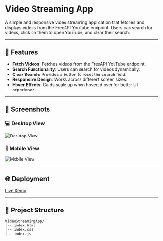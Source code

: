 # Video Streaming App

A simple and responsive video streaming application that fetches and displays videos from the FreeAPI YouTube endpoint. Users can search for videos, click on them to open YouTube, and clear their search.

---

## 🚀 Features

- **Fetch Videos**: Fetches videos from the FreeAPI YouTube endpoint.
- **Search Functionality**: Users can search for videos dynamically.
- **Clear Search**: Provides a button to reset the search field.
- **Responsive Design**: Works across different screen sizes.
- **Hover Effects**: Cards scale up when hovered over for better UI experience.

---

## 📸 Screenshots

### 💻 Desktop View
![Desktop View](screenshots/desktop-view.png)

### 📱 Mobile View
![Mobile View](screenshots/mobile-view.png)

---

## 🌐 Deployment

[Live Demo](https://vikas018.github.io/VideoStreamingApp/)

---

## 📂 Project Structure
```
VideoStreamingApp/
│-- index.html
│-- index.css
│-- index.js